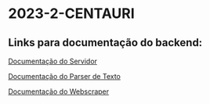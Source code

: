 # 2023-2-CENTAURI


## Links para documentação do backend:
[Documentação do Servidor](https://fga0138-mds-ajax.github.io/2023-2-CENTAURI/backend/actix_server/index.html)

[Documentação do Parser de Texto](https://fga0138-mds-ajax.github.io/2023-2-CENTAURI/backend/document_parser/index.html)

[Documentação do Webscraper](https://fga0138-mds-ajax.github.io/2023-2-CENTAURI/backend/webscraper/index.html)
